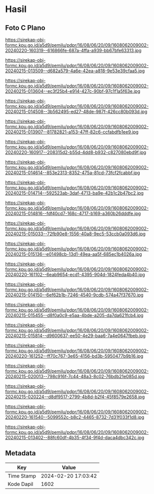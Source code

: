 # Hasil

## Foto C Plano

https://sirekap-obj-formc.kpu.go.id/a5d9/pemilu/pdpr/16/08/06/20/09/1608062009002-20240220-160319--616866fe-687a-4ffa-a939-bb67bfe63313.jpg

https://sirekap-obj-formc.kpu.go.id/a5d9/pemilu/pdpr/16/08/06/20/09/1608062009002-20240215-013509--d682a579-4a6e-42ea-a818-9e53e39cfaa5.jpg

https://sirekap-obj-formc.kpu.go.id/a5d9/pemilu/pdpr/16/08/06/20/09/1608062009002-20240215-013604--ec3f25b4-e914-427c-90bf-97c1f1a5f63e.jpg

https://sirekap-obj-formc.kpu.go.id/a5d9/pemilu/pdpr/16/08/06/20/09/1608062009002-20240215-014508--3b562495-ed27-48de-987f-426cc80b093d.jpg

https://sirekap-obj-formc.kpu.go.id/a5d9/pemilu/pdpr/16/08/06/20/09/1608062009002-20240215-013907--81782821-a153-47ff-82c6-ccfabdfb1ee9.jpg

https://sirekap-obj-formc.kpu.go.id/a5d9/pemilu/pdpr/16/08/06/20/09/1608062009002-20240220-160917--208315d2-b55d-4dd8-b932-c827080ebd9f.jpg

https://sirekap-obj-formc.kpu.go.id/a5d9/pemilu/pdpr/16/08/06/20/09/1608062009002-20240215-014614--853e2313-8352-475a-81cd-73fcf2fcabbf.jpg

https://sirekap-obj-formc.kpu.go.id/a5d9/pemilu/pdpr/16/08/06/20/09/1608062009002-20240215-014714--592523ab-3daf-4713-ba9e-42b1c2b47bc2.jpg

https://sirekap-obj-formc.kpu.go.id/a5d9/pemilu/pdpr/16/08/06/20/09/1608062009002-20240215-014816--fdf40cd7-168c-4717-b169-a360b26dddfe.jpg

https://sirekap-obj-formc.kpu.go.id/a5d9/pemilu/pdpr/16/08/06/20/09/1608062009002-20240215-015033--72fb90e8-1556-40a8-9ec5-53ccb0a093d6.jpg

https://sirekap-obj-formc.kpu.go.id/a5d9/pemilu/pdpr/16/08/06/20/09/1608062009002-20240215-015136--e01498cb-13d1-49ea-aa5f-685ec1b4026a.jpg

https://sirekap-obj-formc.kpu.go.id/a5d9/pemilu/pdpr/16/08/06/20/09/1608062009002-20240220-161102--6eab9654-ecd1-4395-904d-1824feda4b40.jpg

https://sirekap-obj-formc.kpu.go.id/a5d9/pemilu/pdpr/16/08/06/20/09/1608062009002-20240215-014150--6ef62b1b-7246-4540-9cdb-574a47f37670.jpg

https://sirekap-obj-formc.kpu.go.id/a5d9/pemilu/pdpr/16/08/06/20/09/1608062009002-20240215-015455--d8f0a0c9-e5aa-4bde-a205-da7da621fcb4.jpg

https://sirekap-obj-formc.kpu.go.id/a5d9/pemilu/pdpr/16/08/06/20/09/1608062009002-20240215-015814--d9600637-ee50-4e29-baa6-7a4e0647fbeb.jpg

https://sirekap-obj-formc.kpu.go.id/a5d9/pemilu/pdpr/16/08/06/20/09/1608062009002-20240220-161252--ff70c767-3e65-4156-bd3b-5950477b9b16.jpg

https://sirekap-obj-formc.kpu.go.id/a5d9/pemilu/pdpr/16/08/06/20/09/1608062009002-20240215-020013--798c916f-7c44-48a3-8c02-76bdb21e085d.jpg

https://sirekap-obj-formc.kpu.go.id/a5d9/pemilu/pdpr/16/08/06/20/09/1608062009002-20240215-020224--d8df9517-2799-4b8d-b2f4-45f8579e2658.jpg

https://sirekap-obj-formc.kpu.go.id/a5d9/pemilu/pdpr/16/08/06/20/09/1608062009002-20240220-161540--5099552c-b8c2-4465-8732-7d31f033f1d8.jpg

https://sirekap-obj-formc.kpu.go.id/a5d9/pemilu/pdpr/16/08/06/20/09/1608062009002-20240215-013402--88fc60df-4b35-4f34-9f4d-daca4dbc342c.jpg


## Metadata

| Key        | Value               |
| ---------- | ------------------- |
| Time Stamp | 2024-02-20 17:03:42 |
| Kode Dapil | 1602                |



